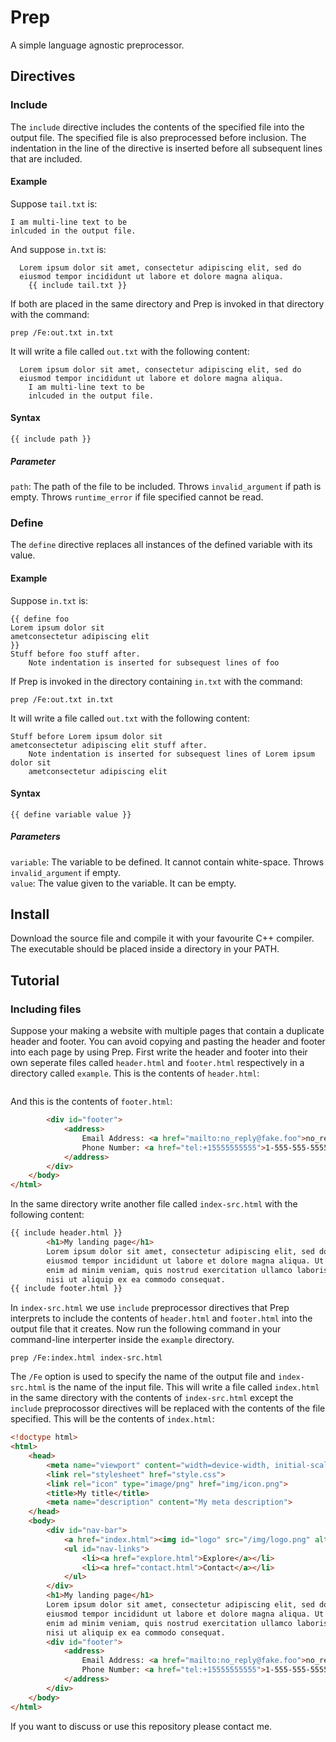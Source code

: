 # Prep
A simple language agnostic preprocessor.


## Directives
### Include
The `include` directive includes the contents of the specified file into the output file. The specified file is also preprocessed before inclusion. The indentation in the line of the directive is inserted before all subsequent lines that are included.
#### Example
Suppose `tail.txt` is:
```
I am multi-line text to be
inlcuded in the output file.
```
And suppose `in.txt` is:
```
  Lorem ipsum dolor sit amet, consectetur adipiscing elit, sed do
  eiusmod tempor incididunt ut labore et dolore magna aliqua.
    {{ include tail.txt }}
```
If both are placed in the same directory and Prep is invoked in that directory with the command:
```
prep /Fe:out.txt in.txt
```
It will write a file called `out.txt` with the following content:
```
  Lorem ipsum dolor sit amet, consectetur adipiscing elit, sed do
  eiusmod tempor incididunt ut labore et dolore magna aliqua.
    I am multi-line text to be
    inlcuded in the output file.
```
#### Syntax
`{{ include path }}`
##### Parameter
`path`: The path of the file to be included. Throws `invalid_argument` if path is empty. Throws `runtime_error` if file specified cannot be read.

### Define
The `define` directive replaces all instances of the defined variable with its value.
#### Example
Suppose `in.txt` is:
```
{{ define foo
Lorem ipsum dolor sit
ametconsectetur adipiscing elit
}}
Stuff before foo stuff after.
    Note indentation is inserted for subsequest lines of foo    
```
If Prep is invoked in the directory containing `in.txt` with the command:
```
prep /Fe:out.txt in.txt
```
It will write a file called `out.txt` with the following content:
```
Stuff before Lorem ipsum dolor sit
ametconsectetur adipiscing elit stuff after.
    Note indentation is inserted for subsequest lines of Lorem ipsum dolor sit
    ametconsectetur adipiscing elit    
```
#### Syntax
`{{ define variable value }}`
##### Parameters
`variable`: The variable to be defined. It cannot contain white-space. Throws `invalid_argument` if empty.<br>
`value`: The value given to the variable. It can be empty.


## Install
Download the source file and compile it with your favourite C++ compiler. The executable should be placed inside a directory in your PATH.


## Tutorial
### Including files
Suppose your making a website with multiple pages that contain a duplicate header and footer. You can avoid copying and pasting the header and footer into each page by using Prep. First write the header and footer into their own seperate files called `header.html` and `footer.html` respectively in a directory called `example`. This is the contents of `header.html`:
```html

```
And this is the contents of `footer.html`:
```html
		<div id="footer">
			<address>
				Email Address: <a href="mailto:no_reply@fake.foo">no_reply@fake.foo</a><br>
				Phone Number: <a href="tel:+15555555555">1-555-555-5555</a>
			</address>
		</div>
	</body>
</html>
```
In the same directory write another file called `index-src.html` with the following content:
```html
{{ include header.html }}
		<h1>My landing page</h1>
		Lorem ipsum dolor sit amet, consectetur adipiscing elit, sed do
		eiusmod tempor incididunt ut labore et dolore magna aliqua. Ut
		enim ad minim veniam, quis nostrud exercitation ullamco laboris
		nisi ut aliquip ex ea commodo consequat.
{{ include footer.html }}
```
In `index-src.html` we use `include` preprocessor directives that Prep interprets to include the contents of `header.html` and `footer.html` into the output file that it creates. Now run the following command in your command-line interperter inside the `example` directory.
```
prep /Fe:index.html index-src.html
```
The `/Fe` option is used to specify the name of the output file and `index-src.html` is the name of the input file. This will write a file called `index.html` in the same directory with the contents of `index-src.html` except the `include` preprocossor directives will be replaced with the contents of the file specified. This will be the contents of `index.html`:
```html
<!doctype html>
<html>
	<head>
		<meta name="viewport" content="width=device-width, initial-scale=1">
		<link rel="stylesheet" href="style.css">
		<link rel="icon" type="image/png" href="img/icon.png">
		<title>My title</title>
		<meta name="description" content="My meta description">
	</head>
	<body>
		<div id="nav-bar">
			<a href="index.html"><img id="logo" src="/img/logo.png" alt="Logo"></a>
			<ul id="nav-links">
				<li><a href="explore.html">Explore</a></li>
				<li><a href="contact.html">Contact</a></li>
			</ul>
		</div>
		<h1>My landing page</h1>
		Lorem ipsum dolor sit amet, consectetur adipiscing elit, sed do
		eiusmod tempor incididunt ut labore et dolore magna aliqua. Ut
		enim ad minim veniam, quis nostrud exercitation ullamco laboris
		nisi ut aliquip ex ea commodo consequat.
		<div id="footer">
			<address>
				Email Address: <a href="mailto:no_reply@fake.foo">no_reply@fake.foo</a><br>
				Phone Number: <a href="tel:+15555555555">1-555-555-5555</a>
			</address>
		</div>
	</body>
</html>
```

If you want to discuss or use this repository please contact me.
